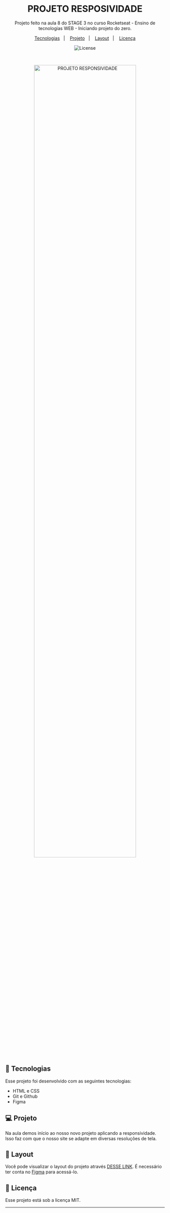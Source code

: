 <h1 align="center"> PROJETO RESPOSIVIDADE </h1>

<p align="center">
Projeto feito na aula 8 do STAGE 3 no curso Rocketseat - Ensino de tecnologias WEB - Iniciando projeto do zero.
</p>

<p align="center">
  <a href="#-tecnologias">Tecnologias</a>&nbsp;&nbsp;&nbsp;|&nbsp;&nbsp;&nbsp;
  <a href="#-projeto">Projeto</a>&nbsp;&nbsp;&nbsp;|&nbsp;&nbsp;&nbsp;
  <a href="#-layout">Layout</a>&nbsp;&nbsp;&nbsp;|&nbsp;&nbsp;&nbsp;
  <a href="#memo-licença">Licença</a>
</p>

<p align="center">
  <img alt="License" src="https://img.shields.io/static/v1?label=license&message=MIT&color=49AA26&labelColor=000000">
</p>

<br>

<p align="center">
  <img alt="PROJETO RESPONSIVIDADE" src="https://raw.githubusercontent.com/gist/Fabiano2022/16021df8e1308d26243beb131b8154e7/raw/a5a5c1bc55f3dec6620f9f3f3980781534b0bba3/projetoresponsividade.svg" width="80%">
</p>

## 🚀 Tecnologias

Esse projeto foi desenvolvido com as seguintes tecnologias:

- HTML e CSS
- Git e Github
- Figma


## 💻 Projeto

Na aula demos início ao nosso novo projeto aplicando a responsividade. Isso faz com que o nosso site se adapte em diversas resoluções de tela.

## 🔖 Layout

Você pode visualizar o layout do projeto através [DESSE LINK](https://www.figma.com/file/6JlsCLWQG4VhGjuhkjZSFo/Explorer-Stage-03-Projeto-02-(Copy)?node-id=203%3A412&t=VfaUKDnqxP6xF4sN-0). É necessário ter conta no [Figma](https://figma.com) para acessá-lo.

## :memo: Licença

Esse projeto está sob a licença MIT.

---
